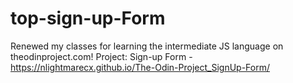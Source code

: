 # top-sign-up-Form
Renewed my classes for learning the intermediate JS language on theodinproject.com!
Project: Sign-up Form -  https://nlightmarecx.github.io/The-Odin-Project_SignUp-Form/
